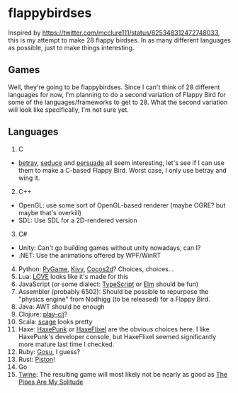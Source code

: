 # flappybirdses
Inspired by https://twitter.com/mcclure111/status/625348312472748033, this is my attempt to make 28 flappy birdses. In as many different languages as possible, just to make things interesting.

## Games
Well, they're going to be flappybirdses.
Since I can't think of 28 different languages for now, I'm planning to do a second variation of Flappy Bird for some of the languages/frameworks to get to 28.
What the second variation will look like specifically, I'm not sure yet.

## Languages

1. C
  * [betray](http://quelsolaar.com/technology/betray.html), [seduce](http://quelsolaar.com/technology/seduce.html) and [persuade](http://quelsolaar.com/technology/persuade.html) all seem interesting, let's see if I can use them to make a C-based Flappy Bird. Worst case, I only use betray and wing it.
2. C++
  * OpenGL: use some sort of OpenGL-based renderer (maybe OGRE? but maybe that's overkill)
  * SDL: Use SDL for a 2D-rendered version
3. C#
  * Unity: Can't go building games without unity nowadays, can I?
  * .NET: Use the animations offered by WPF/WinRT
4. Python: [PyGame](http://www.pygame.org/), [Kivy](http://kivy.org/), [Cocos2d](http://cocos2d.org/)? Choices, choices...
5. Lua: [LÖVE](https://love2d.org/) looks like it's made for this
6. JavaScript (or some dialect: [TypeScript](http://www.typescriptlang.org/) or [Elm](http://elm-lang.org/) should be fun)
7. Assembler (probably 6502): Should be possible to repurpose the "physics engine" from Nodhigg (to be released) for a Flappy Bird.
8. Java: AWT should be enough
9. Clojure: [play-clj](https://github.com/oakes/play-clj)?
10. Scala: [scage](https://github.com/dunnololda/scage) looks pretty
11. Haxe: [HaxePunk](http://haxepunk.com/) or [HaxeFlixel](http://haxeflixel.com/) are the obvious choices here. I like HaxePunk's developer console, but HaxeFlixel seemed significantly more mature last time I checked.
12. Ruby: [Gosu](https://www.libgosu.org/), I guess?
13. Rust: [Piston](http://www.piston.rs/)!
14. Go
15. [Twine](http://twinery.org/): The resulting game will most likely not be nearly as good as [The Pipes Are My Solitude](http://www.philome.la/VideoJames_/the-pipes-are-my-solitude/play)
